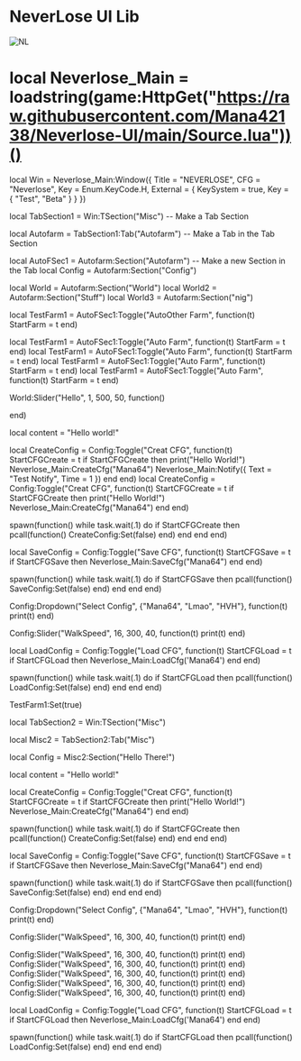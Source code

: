 # NeverLose UI Lib
![NL](https://github.com/1980x1080/UILibs/assets/86509034/fffc196a-5c16-4efc-a1cb-bbf8547a966b)


# local Neverlose_Main = loadstring(game:HttpGet("https://raw.githubusercontent.com/Mana42138/Neverlose-UI/main/Source.lua"))()
local Win = Neverlose_Main:Window({
    Title = "NEVERLOSE",
    CFG = "Neverlose",
    Key = Enum.KeyCode.H,
    External = {
        KeySystem = true,
        Key = {
            "Test",
            "Beta"
        }
    }
})

local TabSection1 = Win:TSection("Misc") -- Make a Tab Section

local Autofarm = TabSection1:Tab("Autofarm") -- Make a Tab in the Tab Section

local AutoFSec1 = Autofarm:Section("Autofarm") -- Make a new Section in the Tab
local Config = Autofarm:Section("Config")

local World = Autofarm:Section("World")
local World2 = Autofarm:Section("Stuff")
local World3 = Autofarm:Section("nig")

local TestFarm1 = AutoFSec1:Toggle("AutoOther Farm", function(t)
    StartFarm = t
end)

local TestFarm1 = AutoFSec1:Toggle("Auto Farm", function(t)
    StartFarm = t
end)
local TestFarm1 = AutoFSec1:Toggle("Auto Farm", function(t)
    StartFarm = t
end)
local TestFarm1 = AutoFSec1:Toggle("Auto Farm", function(t)
    StartFarm = t
end)
local TestFarm1 = AutoFSec1:Toggle("Auto Farm", function(t)
    StartFarm = t
end)


World:Slider("Hello", 1, 500, 50, function()
    
end)

local content = "Hello world!"

local CreateConfig = Config:Toggle("Creat CFG", function(t)
    StartCFGCreate = t
    if StartCFGCreate then
        print("Hello World!")
        Neverlose_Main:CreateCfg("Mana64")
        Neverlose_Main:Notify({
            Text = "Test Notify",
            Time = 1
        })
    end
end)
local CreateConfig = Config:Toggle("Creat CFG", function(t)
    StartCFGCreate = t
    if StartCFGCreate then
        print("Hello World!")
        Neverlose_Main:CreateCfg("Mana64")
    end
end)

spawn(function()
    while task.wait(.1) do
        if StartCFGCreate then
            pcall(function()
                CreateConfig:Set(false)
            end)
        end
    end
end)

local SaveConfig = Config:Toggle("Save CFG", function(t)
    StartCFGSave = t
    if StartCFGSave then
        Neverlose_Main:SaveCfg("Mana64")
    end
end)

spawn(function()
    while task.wait(.1) do
        if StartCFGSave then
            pcall(function()
                SaveConfig:Set(false)
            end)
        end
    end
end)

Config:Dropdown("Select Config", {"Mana64", "Lmao", "HVH"}, function(t)
    print(t)
end)

Config:Slider("WalkSpeed", 16, 300, 40, function(t)
    print(t)
end)

local LoadConfig = Config:Toggle("Load CFG", function(t)
    StartCFGLoad = t
    if StartCFGLoad then
        Neverlose_Main:LoadCfg('Mana64')
    end
end)

spawn(function()
    while task.wait(.1) do
        if StartCFGLoad then
            pcall(function()
                LoadConfig:Set(false)
            end)
        end
    end
end)

TestFarm1:Set(true)

local TabSection2 = Win:TSection("Misc")

local Misc2 = TabSection2:Tab("Misc")

local Config = Misc2:Section("Hello There!")

local content = "Hello world!"

local CreateConfig = Config:Toggle("Creat CFG", function(t)
    StartCFGCreate = t
    if StartCFGCreate then
        print("Hello World!")
        Neverlose_Main:CreateCfg("Mana64")
    end
end)

spawn(function()
    while task.wait(.1) do
        if StartCFGCreate then
            pcall(function()
                CreateConfig:Set(false)
            end)
        end
    end
end)

local SaveConfig = Config:Toggle("Save CFG", function(t)
    StartCFGSave = t
    if StartCFGSave then
        Neverlose_Main:SaveCfg("Mana64")
    end
end)

spawn(function()
    while task.wait(.1) do
        if StartCFGSave then
            pcall(function()
                SaveConfig:Set(false)
            end)
        end
    end
end)

Config:Dropdown("Select Config", {"Mana64", "Lmao", "HVH"}, function(t)
    print(t)
end)

Config:Slider("WalkSpeed", 16, 300, 40, function(t)
    print(t)
end)

Config:Slider("WalkSpeed", 16, 300, 40, function(t)
    print(t)
end)
Config:Slider("WalkSpeed", 16, 300, 40, function(t)
    print(t)
end)
Config:Slider("WalkSpeed", 16, 300, 40, function(t)
    print(t)
end)
Config:Slider("WalkSpeed", 16, 300, 40, function(t)
    print(t)
end)
Config:Slider("WalkSpeed", 16, 300, 40, function(t)
    print(t)
end)

local LoadConfig = Config:Toggle("Load CFG", function(t)
    StartCFGLoad = t
    if StartCFGLoad then
        Neverlose_Main:LoadCfg('Mana64')
    end
end)

spawn(function()
    while task.wait(.1) do
        if StartCFGLoad then
            pcall(function()
                LoadConfig:Set(false)
            end)
        end
    end
end)
